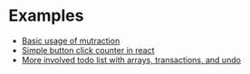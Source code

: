 # Examples

* [Basic usage of mutraction](./basic/)
* [Simple button click counter in react](./react/)
* [More involved todo list with arrays, transactions, and undo](./react-todo/)
